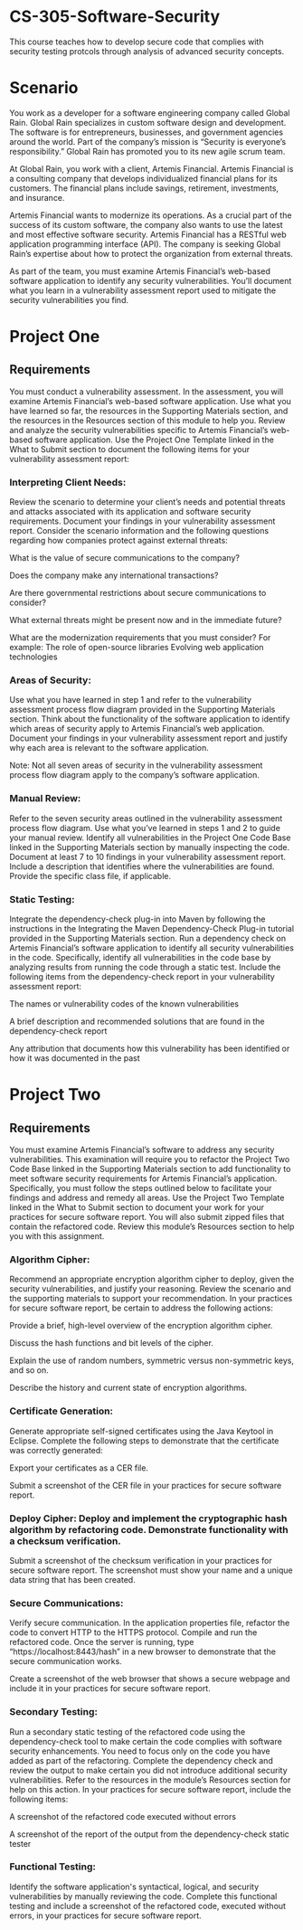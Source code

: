# CS-305-Software-Security
This course teaches how to develop secure code that complies with security testing protcols through analysis of advanced security concepts. 

# Scenario
You work as a developer for a software engineering company called Global Rain. Global Rain specializes in custom software design and development. The software is for entrepreneurs, businesses, and government agencies around the world. Part of the company’s mission is “Security is everyone’s responsibility.” Global Rain has promoted you to its new agile scrum team.

At Global Rain, you work with a client, Artemis Financial. Artemis Financial is a consulting company that develops individualized financial plans for its customers. The financial plans include savings, retirement, investments, and insurance.

Artemis Financial wants to modernize its operations. As a crucial part of the success of its custom software, the company also wants to use the latest and most effective software security. Artemis Financial has a RESTful web application programming interface (API). The company is seeking Global Rain’s expertise about how to protect the organization from external threats.

As part of the team, you must examine Artemis Financial’s web-based software application to identify any security vulnerabilities. You’ll document what you learn in a vulnerability assessment report used to mitigate the security vulnerabilities you find.

# Project One

## Requirements
You must conduct a vulnerability assessment. In the assessment, you will examine Artemis Financial’s web-based software application. Use what you have learned so far, the resources in the Supporting Materials section, and the resources in the Resources section of this module to help you. Review and analyze the security vulnerabilities specific to Artemis Financial’s web-based software application. Use the Project One Template linked in the What to Submit section to document the following items for your vulnerability assessment report:

### Interpreting Client Needs: 
Review the scenario to determine your client’s needs and potential threats and attacks associated with its application and software security requirements. Document your findings in your vulnerability assessment report. Consider the scenario information and the following questions regarding how companies protect against external threats:

What is the value of secure communications to the company?

Does the company make any international transactions?

Are there governmental restrictions about secure communications to consider?

What external threats might be present now and in the immediate future?

What are the modernization requirements that you must consider? For example:
The role of open-source libraries
Evolving web application technologies

### Areas of Security: 
Use what you have learned in step 1 and refer to the vulnerability assessment process flow diagram provided in the Supporting Materials section. Think about the functionality of the software application to identify which areas of security apply to Artemis Financial’s web application. Document your findings in your vulnerability assessment report and justify why each area is relevant to the software application.

Note: Not all seven areas of security in the vulnerability assessment process flow diagram apply to the company’s software application.

### Manual Review: 
Refer to the seven security areas outlined in the vulnerability assessment process flow diagram. Use what you’ve learned in steps 1 and 2 to guide your manual review. Identify all vulnerabilities in the Project One Code Base linked in the Supporting Materials section by manually inspecting the code. Document at least 7 to 10 findings in your vulnerability assessment report. Include a description that identifies where the vulnerabilities are found. Provide the specific class file, if applicable.

### Static Testing:
Integrate the dependency-check plug-in into Maven by following the instructions in the Integrating the Maven Dependency-Check Plug-in tutorial provided in the Supporting Materials section. Run a dependency check on Artemis Financial’s software application to identify all security vulnerabilities in the code. Specifically, identify all vulnerabilities in the code base by analyzing results from running the code through a static test. Include the following items from the dependency-check report in your vulnerability assessment report:

The names or vulnerability codes of the known vulnerabilities

A brief description and recommended solutions that are found in the dependency-check report

Any attribution that documents how this vulnerability has been identified or how it was documented in the past

# Project Two
## Requirements
You must examine Artemis Financial’s software to address any security vulnerabilities. This examination will require you to refactor the Project Two Code Base linked in the Supporting Materials section to add functionality to meet software security requirements for Artemis Financial’s application. Specifically, you must follow the steps outlined below to facilitate your findings and address and remedy all areas. Use the Project Two Template linked in the What to Submit section to document your work for your practices for secure software report. You will also submit zipped files that contain the refactored code. Review this module’s Resources section to help you with this assignment. 

### Algorithm Cipher: 
Recommend an appropriate encryption algorithm cipher to deploy, given the security vulnerabilities, and justify your reasoning. Review the scenario and the supporting materials to support your recommendation. In your practices for secure software report, be certain to address the following actions:

Provide a brief, high-level overview of the encryption algorithm cipher.

Discuss the hash functions and bit levels of the cipher.

Explain the use of random numbers, symmetric versus non-symmetric keys, and so on.

Describe the history and current state of encryption algorithms.

### Certificate Generation: 
Generate appropriate self-signed certificates using the Java Keytool in Eclipse.
Complete the following steps to demonstrate that the certificate was correctly generated:

Export your certificates as a CER file.

Submit a screenshot of the CER file in your practices for secure software report.

### Deploy Cipher: Deploy and implement the cryptographic hash algorithm by refactoring code. Demonstrate functionality with a checksum verification.

Submit a screenshot of the checksum verification in your practices for secure software report. The screenshot must show your name and a unique data string that has been created.

### Secure Communications: 
Verify secure communication. In the application properties file, refactor the code to convert HTTP to the HTTPS protocol. Compile and run the refactored code. Once the server is running, type “https://localhost:8443/hash” in a new browser to demonstrate that the secure communication works.

Create a screenshot of the web browser that shows a secure webpage and include it in your practices for secure software report.

### Secondary Testing: 
Run a secondary static testing of the refactored code using the dependency-check tool to make certain the code complies with software security enhancements. You need to focus only on the code you have added as part of the refactoring. Complete the dependency check and review the output to make certain you did not introduce additional security vulnerabilities. Refer to the resources in the module’s Resources section for help on this action. In your practices for secure software report, include the following items:

A screenshot of the refactored code executed without errors

A screenshot of the report of the output from the dependency-check static tester

### Functional Testing:
Identify the software application's syntactical, logical, and security vulnerabilities by manually reviewing the code.
Complete this functional testing and include a screenshot of the refactored code, executed without errors, in your practices for secure software report.
